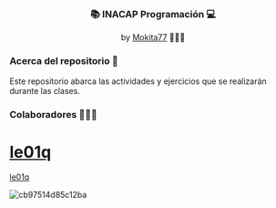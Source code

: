 <div align="center">
  <h3> 📚 INACAP Programación 💻 </h3>
  by <a href="https://github.com/Mokita77">Mokita77</a> 👩🏻‍💻
</div>

### Acerca del repositorio 👀
Este repositorio abarca las actividades y ejercicios que se realizarán durante las clases.

### Colaboradores 👨🏻‍💻

[le01q](https://github.com/le01q)
=======
[le01q](https://github.com/le01q) 

![cb97514d85c12ba](https://user-images.githubusercontent.com/89460645/170884328-31b79faa-f3c5-4cc8-928e-a62758b58056.gif)


